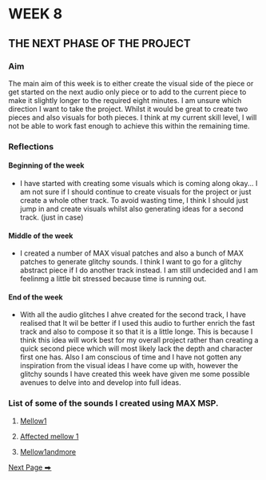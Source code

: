# WEEK 8 

## THE NEXT PHASE OF THE PROJECT 

### Aim

The main aim of this week is to either create the visual side of the piece or get started on the next audio only piece or to add to the current piece to make it slightly longer to the required eight minutes. I am unsure which direction I want to take the project. Whilst it would be great to create two pieces and also visuals for both pieces. I think at my current skill level, I will not be able to work fast enough to achieve this within the remaining time. 

### Reflections

#### Beginning of the week 

- I have started with creating some visuals which is coming along okay... I am not sure if I should continue to create visuals for the project or just create a whole other track. To avoid wasting time, I think I should just jump in and create visuals whilst also generating ideas for a second track.  (just in case) 

#### Middle of the week 

- I created a number of MAX visual patches and also a bunch of MAX patches to generate glitchy sounds. I think I want to go for a glitchy abstract piece if I do another track instead. I am still undecided and I am feelinmg a little bit stressed because time is running out.

#### End of the week 

- With all the audio glitches I ahve created for the second track, I have realised that It wil be better if I used this audio to further enrich the fast track and also to compose it so that it is a little longe. This is because I think this idea will work best for my overall project rather than creating a quick second piece which will most likely lack the depth and character first one has. Also I am conscious of time and I have not gotten any inspiration from the visual ideas I have come up with, however the glitchy sounds I have created this week have given me some possible avenues to delve into and develop into full ideas. 

### List of some of the sounds I created using MAX MSP. 

1. [Mellow1](https://soundcloud.com/2504822k/mellow1?si=29480f3de1e04a92ada51a24196cb3c9&utm_source=clipboard&utm_medium=text&utm_campaign=social_sharing) 

2. [Affected mellow 1](https://soundcloud.com/2504822k/affectedmellow1?si=29480f3de1e04a92ada51a24196cb3c9&utm_source=clipboard&utm_medium=text&utm_campaign=social_sharing) 

3. [Mellow1andmore](https://soundcloud.com/2504822k/mellow1andmore?si=29480f3de1e04a92ada51a24196cb3c9&utm_source=clipboard&utm_medium=text&utm_campaign=social_sharing) 


  [Next Page ⮕](https://2504822k.github.io/mysonicartsdocumentation.io/Week9.html)
